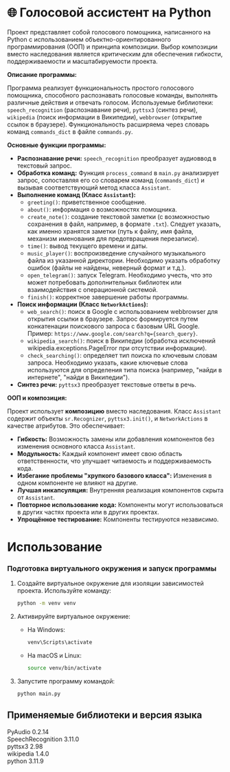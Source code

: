 # 🌐 Голосовой ассистент на Python
Проект представляет собой голосового помощника, написанного на Python с использованием объектно-ориентированного программирования (ООП) и принципа композиции.  Выбор композиции вместо наследования является критическим для обеспечения гибкости, поддерживаемости и масштабируемости проекта.

**Описание программы:**

Программа реализует функциональность простого голосового помощника, способного распознавать голосовые команды, выполнять различные действия и отвечать голосом.  Используемые библиотеки: `speech_recognition` (распознавание речи), `pyttsx3` (синтез речи), `wikipedia` (поиск информации в Википедии), `webbrowser` (открытие ссылок в браузере).  Функциональность расширяема через словарь команд `commands_dict` в файле `commands.py`.

**Основные функции программы:**

* **Распознавание речи:**  `speech_recognition` преобразует аудиоввод в текстовый запрос.
* **Обработка команд:**  Функция `process_command` в `main.py` анализирует запрос, сопоставляя его со словарем команд (`commands_dict`) и вызывая соответствующий метод класса `Assistant`.
* **Выполнение команд (Класс `Assistant`):**
    * `greeting()`: приветственное сообщение.
    * `about()`: информация о возможностях помощника.
    * `create_note()`: создание текстовой заметки (с возможностью сохранения в файл, например, в формате `.txt`).  Следует указать, как именно хранятся заметки (путь к файлу, имя файла, механизм именования для предотвращения перезаписи).
    * `time()`: вывод текущего времени и даты.
    * `music_player()`: воспроизведение случайного музыкального файла из указанной директории.  Необходимо указать обработку ошибок (файлы не найдены, неверный формат и т.д.).
    * `open_telegram()`: запуск Telegram.  Необходимо учесть, что это может потребовать дополнительных библиотек или взаимодействия с операционной системой.
    * `finish()`: корректное завершение работы программы.
* **Поиск информации (Класс `NetworkActions`):**
    * `web_search()`: поиск в Google с использованием webbrowser для открытия ссылки в браузере. Запрос формируется путем конкатенации поискового запроса с базовым URL Google. Пример: `https://www.google.com/search?q={search_query}`.
    * `wikipedia_search()`: поиск в Википедии (обработка исключений wikipedia.exceptions.PageError при отсутствии информации).
    * `check_searching()`:  определяет тип поиска по ключевым словам запроса. Необходимо указать, какие ключевые слова используются для определения типа поиска (например, "найди в интернете", "найди в Википедии").
* **Синтез речи:** `pyttsx3` преобразует текстовые ответы в речь.


**ООП и композиция:**

Проект  использует **композицию** вместо наследования. Класс `Assistant` содержит объекты `sr.Recognizer`, `pyttsx3.init()`, и `NetworkActions` в качестве атрибутов. Это обеспечивает:

* **Гибкость:** Возможность замены или добавления компонентов без изменения основного класса `Assistant`.
* **Модульность:**  Каждый компонент имеет свою область ответственности, что улучшает читаемость и поддерживаемость кода.
* **Избегание проблемы "хрупкого базового класса":** Изменения в одном компоненте не влияют на другие.
* **Лучшая инкапсуляция:** Внутренняя реализация компонентов скрыта от `Assistant`.
* **Повторное использование кода:** Компоненты могут использоваться в других частях проекта или в других проектах.
* **Упрощённое тестирование:**  Компоненты тестируются независимо.
# Использование
### Подготовка виртуального окружения и запуск программы

1. Создайте виртуальное окружение для изоляции зависимостей проекта. 
   Используйте команду:
   ```bash
   python -m venv venv
   ```

2. Активируйте виртуальное окружение:
   - На Windows:
     ```bash
     venv\Scripts\activate
     ```
   - На macOS и Linux:
     ```bash
     source venv/bin/activate
     ```
3. Запустите программу командой:
   ```bash
   python main.py
   ```
## Применяемые библиотеки и версия языка <br />
PyAudio 0.2.14 <br />
SpeechRecognition 3.11.0 <br />
pyttsx3 2.98 <br />
wikipedia 1.4.0 <br />
python 3.11.9 <br />
